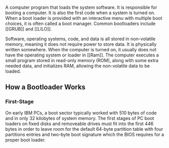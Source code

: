 A computer program that loads the system software. It is responsible for booting a computer. It is also the first code when a system is turned on. When a boot loader is provided with an interactive menu with multiple boot choices, it is often called a boot manager. Common bootloaders include [[GRUB]] and [[LILO]].

Software, operating systems, code, and data is all stored in non-volatile memory, meaning it does not require power to store data. It is physically written somewhere. When the computer is turned on, it usually does not have the operating system or loader in [[Ram]]. The computer executes a small program stored in read-only memory (ROM), along with some extra needed data, and initializes RAM, allowing the non-volatile data to be loaded. 

## How a Bootloader Works

### First-Stage
On early IBM PCs, a boot sector typically worked with 510 bytes of code and in only 32 kilobytes of system memory. The first stages of PC boot loaders on fixed disks and removeable drives must fit into the first 446 bytes in order to leave room for the default 64-byte partition table with four partitions entries and two-byte boot signature which the BIOS requires for a proper boot loader.  